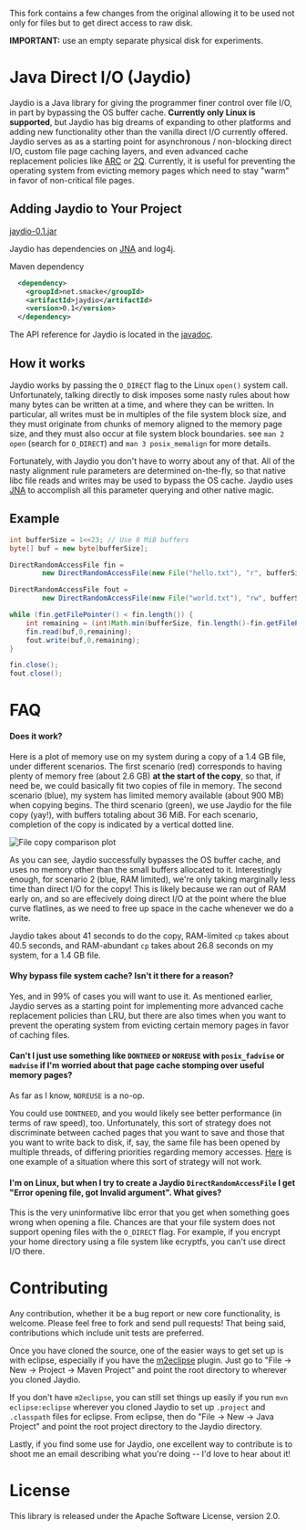 This fork contains a few changes from the original allowing it to be used 
not only for files but to get direct access to raw disk.

**IMPORTANT:** use an empty separate physical disk for experiments.

# Java Direct I/O (Jaydio)


Jaydio is a Java library for giving the programmer finer control over file I/O,
in part by bypassing the OS buffer cache. **Currently only Linux is
supported**, but Jaydio has big dreams of expanding to other platforms and
adding new functionality other than the vanilla direct I/O currently offered.
Jaydio serves as as a starting point for asynchronous / non-blocking direct
I/O, custom file page caching layers, and even advanced cache replacement
policies like [ARC](http://dbs.uni-leipzig.de/file/ARC.pdf) or
[2Q](http://www.inf.fu-berlin.de/lehre/WS06/DBS-Tech/Reader/2QBufferManagement.pdf).
Currently, it is useful for preventing the operating system from evicting
memory pages which need to stay "warm" in favor of non-critical file pages.



Adding Jaydio to Your Project
-----------------------------

[jaydio-0.1.jar](https://oss.sonatype.org/service/local/repositories/releases/content/net/smacke/jaydio/0.1/jaydio-0.1.jar)

Jaydio has dependencies on [JNA](https://github.com/twall/jna) and log4j.

Maven dependency

```xml
  <dependency>
    <groupId>net.smacke</groupId>
    <artifactId>jaydio</artifactId>
    <version>0.1</version>
  </dependency>
```

The API reference for Jaydio is located in the
[javadoc](http://smacke.net/jaydio/javadoc/index.html).

How it works
------------

Jaydio works by passing the `O_DIRECT` flag to the Linux `open()` system call.
Unfortunately, talking directly to disk imposes some nasty rules about how many
bytes can be written at a time, and where they can be written. In particular,
all writes must be in multiples of the file system block size, and they must
originate from chunks of memory aligned to the memory page size, and they must
also occur at file system block boundaries.  see `man 2 open` (search for
`O_DIRECT`) and `man 3 posix_memalign` for more details.

Fortunately, with Jaydio you don't have to worry about any of that. All of the
nasty alignment rule parameters are determined on-the-fly, so that native libc
file reads and writes may be used to bypass the OS cache. Jaydio uses
[JNA](https://github.com/twall/jna/) to accomplish all this parameter querying
and other native magic.

Example
-------

```java
int bufferSize = 1<<23; // Use 8 MiB buffers
byte[] buf = new byte[bufferSize];

DirectRandomAccessFile fin = 
        new DirectRandomAccessFile(new File("hello.txt"), "r", bufferSize);

DirectRandomAccessFile fout =
        new DirectRandomAccessFile(new File("world.txt"), "rw", bufferSize);

while (fin.getFilePointer() < fin.length()) {
    int remaining = (int)Math.min(bufferSize, fin.length()-fin.getFilePointer());
    fin.read(buf,0,remaining);
    fout.write(buf,0,remaining);
}

fin.close();
fout.close();
```

FAQ
===

#### Does it work?

Here is a plot of memory use on my system during a copy of a 1.4 GB file, under
different scenarios. The first scenario (red) corresponds to having plenty of
memory free (about 2.6 GB) **at the start of the copy**, so that, if need be,
we could basically fit two copies of file in memory. The second scenario
(blue), my system has limited memory available (about 900 MB) when copying
begins. The third scenario (green), we use Jaydio for the file copy (yay!),
with buffers totaling about 36 MiB.  For each scenario, completion of the copy
is indicated by a vertical dotted line.

![File copy comparison plot](https://raw.github.com/smacke/jaydio/gh-pages/jaydio-cp-plot.png)

As you can see, Jaydio successfully bypasses the OS buffer cache, and uses no
memory other than the small buffers allocated to it.  Interestingly enough, for
scenario 2 (blue, RAM limited), we're only taking marginally less time than
direct I/O for the copy! This is likely because we ran out of RAM early on, and
so are effecively doing direct I/O at the point where the blue curve flatlines,
as we need to free up space in the cache whenever we do a write.

Jaydio takes about 41 seconds to do the copy, RAM-limited `cp` takes about 40.5
seconds, and RAM-abundant `cp` takes about 26.8 seconds on my system, for a 1.4
GB file.

#### Why bypass file system cache? Isn't it there for a reason?

Yes, and in 99% of cases you will want to use it. As mentioned earlier, Jaydio
serves as a starting point for implementing more advanced cache replacement
policies than LRU, but there are also times when you want to prevent the
operating system from evicting certain memory pages in favor of caching files.


#### Can't I just use something like `DONTNEED` or `NOREUSE` with `posix_fadvise` or `madvise` if I'm worried about that page cache stomping over useful memory pages?

As far as I know, `NOREUSE` is a no-op.

You could use `DONTNEED`, and you would likely see better performance (in terms
of raw speed), too. Unfortunately, this sort of strategy does not discriminate
between cached pages that you want to save and those that you want to write
back to disk, if, say, the same file has been opened by multiple threads, of
differing priorities regarding memory accesses.
[Here](http://blog.mikemccandless.com/2010/06/lucene-and-fadvisemadvise.html)
is one example of a situation where this sort of strategy will not work.


#### I'm on Linux, but when I try to create a Jaydio `DirectRandomAccessFile` I get "Error opening file, got Invalid argument". What gives?

This is the very uninformative libc error that you get when something goes
wrong when opening a file. Chances are that your file system does not support
opening files with the `O_DIRECT` flag. For example, if you encrypt your home
directory using a file system like ecryptfs, you can't use direct I/O there.


Contributing
============

Any contribution, whether it be a bug report or new core functionality, is
welcome. Please feel free to fork and send pull requests! That being said,
contributions which include unit tests are preferred.

Once you have cloned the source, one of the easier ways to get set up is with
eclipse, especially if you have the [m2eclipse](https://www.eclipse.org/m2e/)
plugin. Just go to "File -> New -> Project -> Maven Project" and point the root
directory to wherever you cloned Jaydio.

If you don't have `m2eclipse`, you can still set things up easily if you run
`mvn eclipse:eclipse` wherever you cloned Jaydio to set up `.project` and
`.classpath` files for eclipse. From eclipse, then do "File -> New -> Java
Project" and point the root project directory to the Jaydio directory.

Lastly, if you find some use for Jaydio, one excellent way to contribute is to
shoot me an email describing what you're doing -- I'd love to hear about it!

License
=======

This library is released under the Apache Software License, version 2.0.
